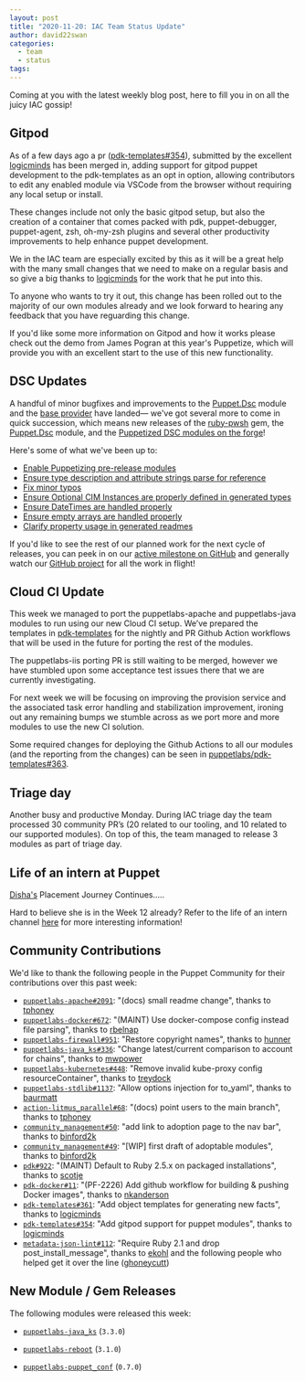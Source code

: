 ```yaml
---
layout: post
title: "2020-11-20: IAC Team Status Update"
author: david22swan
categories:
  - team
  - status
tags:
---
```


Coming at you with the latest weekly blog post, here to fill you in on all the juicy IAC gossip!

## Gitpod

As of a few days ago a pr ([pdk-templates#354][pdk-templates-354]), submitted by the excellent [logicminds][logicminds] has been merged in, adding support for gitpod puppet development to the pdk-templates as an opt in option, allowing contributors to edit any enabled module via VSCode from the browser without requiring any local setup or install.

These changes include not only the basic gitpod setup, but also the creation of a container that comes packed with pdk, puppet-debugger, puppet-agent, zsh, oh-my-zsh plugins and several other productivity improvements to help enhance puppet development.

We in the IAC team are especially excited by this as it will be a great help with the many small changes that we need to make on a regular basis and so give a big thanks to [logicminds][logicminds] for the work that he put into this.

To anyone who wants to try it out, this change has been rolled out to the majority of our own modules already and we look forward to hearing any feedback that you have reguarding this change.

If you'd like some more information on Gitpod and how it works please check out the demo from James Pogran at this year's Puppetize, which will provide you with an excellent start to the use of this new functionality.

## DSC Updates

A handful of minor bugfixes and improvements to the [Puppet.Dsc][dsc-pwsh] module and the [base provider][dsc-provider] have landed—
we've got several more to come in quick succession, which means new releases of the [ruby-pwsh][ruby-pwsh] gem, the [Puppet.Dsc][dsc-pwsh] module, and the [Puppetized DSC modules on the forge][dsc-forge]!

Here's some of what we've been up to:

- [Enable Puppetizing pre-release modules][dsc-gh-76]
- [Ensure type description and attribute strings parse for reference][dsc-gh-77]
- [Fix minor typos][dsc-gh-82]
- [Ensure Optional CIM Instances are properly defined in generated types][dsc-gh-78]
- [Ensure DateTimes are handled properly][ruby-pwsh-gh-56]
- [Ensure empty arrays are handled properly][ruby-pwsh-gh-58]
- [Clarify property usage in generated readmes][dsc-gh-84]

If you'd like to see the rest of our planned work for the next cycle of releases, you can peek in on our [active milestone on GitHub][dsc-milestone] and generally watch our [GitHub project][dsc-project] for all the work in flight!

## Cloud CI Update

This week we managed to port the puppetlabs-apache and puppetlabs-java modules to run using our new Cloud CI setup.
We’ve prepared the templates in [pdk-templates](pdk-templates) for the nightly and PR Github Action workflows that will be used in the future for porting the rest of the modules.

The puppetlabs-iis porting PR is still waiting to be merged, however we have stumbled upon some acceptance test issues there that we are currently investigating.

For next week we will be focusing on improving the provision service and the associated task error handling and stabilization improvement, ironing out any remaining bumps we stumble across as we port more and more modules to use the new CI solution.

Some required changes for deploying the Github Actions to all our modules (and the reporting from the changes) can be seen in [puppetlabs/pdk-templates#363][puppetlabs-pdk-templates-pr-363].

## Triage day

Another busy and productive Monday. During IAC triage day the team processed 30 community PR’s (20 related to our tooling, and 10 related to our supported modules). On top of this, the team managed to release 3 modules as part of triage day.

## Life of an intern at Puppet

[Disha's][Disha] Placement Journey Continues.....

Hard to believe she is in the Week 12 already? Refer to the life of an intern channel [here](life_of_intern) for more interesting information!

## Community Contributions

We'd like to thank the following people in the Puppet Community for their contributions over this past week:

- [`puppetlabs-apache#2091`][puppetlabs-apache-pr-2091]: "(docs) small readme change", thanks to [tphoney][tphoney]
- [`puppetlabs-docker#672`][puppetlabs-docker-pr-672]: "(MAINT) Use docker-compose config instead file parsing", thanks to [rbelnap][rbelnap]
- [`puppetlabs-firewall#951`][puppetlabs-firewall-pr-951]: "Restore copyright names", thanks to [hunner][hunner]
- [`puppetlabs-java_ks#336`][puppetlabs-java_ks-pr-336]: "Change latest/current comparison to account for chains", thanks to [mwpower][mwpower]
- [`puppetlabs-kubernetes#448`][puppetlabs-kubernetes-pr-448]: "Remove invalid kube-proxy config resourceContainer", thanks to [treydock][treydock]
- [`puppetlabs-stdlib#1137`][puppetlabs-stdlib-pr-1137]: "Allow options injection for to_yaml", thanks to [baurmatt][baurmatt]
- [`action-litmus_parallel#68`][action-litmus_parallel-pr-68]: "(docs) point users to the main branch", thanks to [tphoney][tphoney]
- [`community_management#50`][community_management-pr-50]: "add link to adoption page to the nav bar", thanks to [binford2k][binford2k]
- [`community_management#49`][community_management-pr-49]: "[WIP] first draft of adoptable modules", thanks to [binford2k][binford2k]
- [`pdk#922`][pdk-pr-922]: "(MAINT) Default to Ruby 2.5.x on packaged installations", thanks to [scotje][scotje]
- [`pdk-docker#11`][pdk-docker-pr-11]: "(PF-2226) Add github workflow for building & pushing Docker images", thanks to [nkanderson][nkanderson]
- [`pdk-templates#361`][pdk-templates-pr-361]: "Add object templates for generating new facts", thanks to [logicminds][logicminds]
- [`pdk-templates#354`][pdk-templates-pr-354]: "Add gitpod support for puppet modules", thanks to [logicminds][logicminds]
- [`metadata-json-lint#112`][metadata-json-lint-pr-112]: "Require Ruby 2.1 and drop post_install_message", thanks to [ekohl][ekohl] and the following people who helped get it over the line ([ghoneycutt][ghoneycutt])

## New Module / Gem Releases

The following modules were released this week:

- [`puppetlabs-java_ks`][puppetlabs-java_ks] (`3.3.0`)
- [`puppetlabs-reboot`][puppetlabs-reboot] (`3.1.0`)
- [`puppetlabs-puppet_conf`][puppetlabs-puppet_conf] (`0.7.0`)

  [logicminds]: https://github.com/logicminds
  [pdk-templates-354]: https://github.com/puppetlabs/pdk-templates/pull/354

  [dsc-forge]: https://forge.puppet.com/dsc
  [dsc-gh-76]: https://github.com/puppetlabs/Puppet.Dsc/pull/76
  [dsc-gh-77]: https://github.com/puppetlabs/Puppet.Dsc/pull/77
  [dsc-gh-78]: https://github.com/puppetlabs/Puppet.Dsc/pull/78
  [dsc-gh-82]: https://github.com/puppetlabs/Puppet.Dsc/pull/82
  [dsc-gh-84]: https://github.com/puppetlabs/Puppet.Dsc/pull/84
  [dsc-milestone]: https://github.com/puppetlabs/Puppet.Dsc/milestone/3
  [dsc-project]: https://github.com/orgs/puppetlabs/projects/28
  [dsc-provider]: https://github.com/puppetlabs/ruby-pwsh/blob/main/lib/puppet/provider/dsc_base_provider/dsc_base_provider.rb
  [dsc-pwsh]: https://github.com/puppetlabs/Puppet.Dsc
  [ruby-pwsh-gh-56]: https://github.com/puppetlabs/ruby-pwsh/pull/56
  [ruby-pwsh-gh-58]: https://github.com/puppetlabs/ruby-pwsh/pull/58
  [ruby-pwsh]: https://github.com/puppetlabs/ruby-pwsh

  [pdk-templates]: https://github.com/puppetlabs/pdk-templates/pull/363
  [puppetlabs-pdk-templates-pr-363]: https://github.com/puppetlabs/pdk-templates/pull/363

  [life_of_intern]: https://puppetlabs.github.io/iac/docs/life_of_intern

  [puppetlabs-java_ks]: https://github.com/puppetlabs/puppetlabs-java_ks
  [puppetlabs-reboot]: https://github.com/puppetlabs/puppetlabs-reboot
  [puppetlabs-puppet_conf]: https://github.com/puppetlabs/puppetlabs-puppet_conf
  [puppetlabs-apache-pr-2091]: https://github.com/puppetlabs/puppetlabs-apache/pull/2091
  [tphoney]: https://github.com/tphoney
  [puppetlabs-docker-pr-672]: https://github.com/puppetlabs/puppetlabs-docker/pull/672
  [rbelnap]: https://github.com/rbelnap
  [puppetlabs-firewall-pr-951]: https://github.com/puppetlabs/puppetlabs-firewall/pull/951
  [hunner]: https://github.com/hunner
  [puppetlabs-java_ks-pr-336]: https://github.com/puppetlabs/puppetlabs-java_ks/pull/336
  [mwpower]: https://github.com/mwpower
  [puppetlabs-kubernetes-pr-448]: https://github.com/puppetlabs/puppetlabs-kubernetes/pull/448
  [treydock]: https://github.com/treydock
  [puppetlabs-stdlib-pr-1137]: https://github.com/puppetlabs/puppetlabs-stdlib/pull/1137
  [baurmatt]: https://github.com/baurmatt
  [action-litmus_parallel-pr-68]: https://github.com/puppetlabs/action-litmus_parallel/pull/68
  [community_management-pr-50]: https://github.com/puppetlabs/community_management/pull/50
  [binford2k]: https://github.com/binford2k
  [community_management-pr-49]: https://github.com/puppetlabs/community_management/pull/49
  [pdk-pr-922]: https://github.com/puppetlabs/pdk/pull/922
  [scotje]: https://github.com/scotje
  [pdk-docker-pr-11]: https://github.com/puppetlabs/pdk-docker/pull/11
  [nkanderson]: https://github.com/nkanderson
  [pdk-templates-pr-361]: https://github.com/puppetlabs/pdk-templates/pull/361
  [logicminds]: https://github.com/logicminds
  [pdk-templates-pr-354]: https://github.com/puppetlabs/pdk-templates/pull/354
  [metadata-json-lint-pr-112]: https://github.com/voxpupuli/metadata-json-lint/pull/112
  [ekohl]: https://github.com/ekohl
  [ghoneycutt]: https://github.com/ghoneycutt

  [Adrian]:             https://github.com/adrianiurca
  [Ben]:                https://github.com/binford2k
  [Ciaran]:             https://github.com/sanfrancrisko
  [Daiana]:             https://github.com/daianamezdrea
  [Danny]:              https://github.com/carabasdaniel
  [DavidSchmitt]:       https://github.com/DavidS
  [DavidSwan]:          https://github.com/david22swan
  [Disha]:              https://github.com/Disha-maker
  [Lore]:               https://github.com/lionce
  [Michael]:            https://github.com/michaeltlombardi
  [Paula]:              https://github.com/pmcmaw
  [Sheena]:             https://github.com/sheenaajay
  [Supported Modules]:  https://puppetlabs.github.io/iac/modules/
  [Tools]:              https://puppetlabs.github.io/iac/tools/

